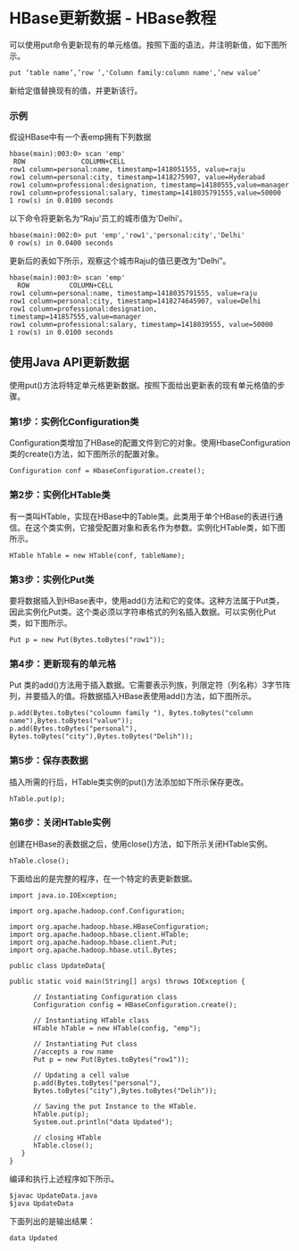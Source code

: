 # HBase更新数据 - HBase教程

可以使用put命令更新现有的单元格值。按照下面的语法，并注明新值，如下图所示。

```
put ‘table name’,’row ’,'Column family:column name',’new value’
```

新给定值替换现有的值，并更新该行。

### 示例

假设HBase中有一个表emp拥有下列数据

```
hbase(main):003:0> scan 'emp'
 ROW              COLUMN+CELL
row1 column=personal:name, timestamp=1418051555, value=raju
row1 column=personal:city, timestamp=1418275907, value=Hyderabad
row1 column=professional:designation, timestamp=14180555,value=manager
row1 column=professional:salary, timestamp=1418035791555,value=50000
1 row(s) in 0.0100 seconds

```

以下命令将更新名为“Raju'员工的城市值为'Delhi'。

```
hbase(main):002:0> put 'emp','row1','personal:city','Delhi'
0 row(s) in 0.0400 seconds
```

更新后的表如下所示，观察这个城市Raju的值已更改为“Delhi”。

```
hbase(main):003:0> scan 'emp'
  ROW          COLUMN+CELL
row1 column=personal:name, timestamp=1418035791555, value=raju
row1 column=personal:city, timestamp=1418274645907, value=Delhi
row1 column=professional:designation, timestamp=141857555,value=manager
row1 column=professional:salary, timestamp=1418039555, value=50000
1 row(s) in 0.0100 seconds
```

## 使用Java API更新数据

使用put()方法将特定单元格更新数据。按照下面给出更新表的现有单元格值的步骤。

### 第1步：实例化Configuration类

Configuration类增加了HBase的配置文件到它的对象。使用HbaseConfiguration类的create()方法，如下图所示的配置对象。

```
Configuration conf = HbaseConfiguration.create();
```

### 第2步：实例化HTable类

有一类叫HTable，实现在HBase中的Table类。此类用于单个HBase的表进行通信。在这个类实例，它接受配置对象和表名作为参数。实例化HTable类，如下图所示。

```
HTable hTable = new HTable(conf, tableName);
```

### 第3步：实例化Put类

要将数据插入到HBase表中，使用add()方法和它的变体。这种方法属于Put类，因此实例化Put类。这个类必须以字符串格式的列名插入数据。可以实例化Put类，如下图所示。

```
Put p = new Put(Bytes.toBytes("row1"));
```

### 第4步：更新现有的单元格

Put 类的add()方法用于插入数据。它需要表示列族，列限定符（列名称）3字节阵列，并要插入的值。将数据插入HBase表使用add()方法，如下图所示。

```
p.add(Bytes.toBytes("coloumn family "), Bytes.toBytes("column
name"),Bytes.toBytes("value"));
p.add(Bytes.toBytes("personal"),
Bytes.toBytes("city"),Bytes.toBytes("Delih"));

```

### 第5步：保存表数据

插入所需的行后，HTable类实例的put()方法添加如下所示保存更改。

```
hTable.put(p); 
```

### 第6步：关闭HTable实例

创建在HBase的表数据之后，使用close()方法，如下所示关闭HTable实例。

```
hTable.close();
```

下面给出的是完整的程序，在一个特定的表更新数据。

```
import java.io.IOException;

import org.apache.hadoop.conf.Configuration;

import org.apache.hadoop.hbase.HBaseConfiguration;
import org.apache.hadoop.hbase.client.HTable;
import org.apache.hadoop.hbase.client.Put;
import org.apache.hadoop.hbase.util.Bytes;

public class UpdateData{

public static void main(String[] args) throws IOException {

      // Instantiating Configuration class
      Configuration config = HBaseConfiguration.create();

      // Instantiating HTable class
      HTable hTable = new HTable(config, "emp");

      // Instantiating Put class
      //accepts a row name
      Put p = new Put(Bytes.toBytes("row1"));

      // Updating a cell value
      p.add(Bytes.toBytes("personal"),
      Bytes.toBytes("city"),Bytes.toBytes("Delih"));

      // Saving the put Instance to the HTable.
      hTable.put(p);
      System.out.println("data Updated");

      // closing HTable
      hTable.close();
   }
}
```

编译和执行上述程序如下所示。

```
$javac UpdateData.java
$java UpdateData
```

下面列出的是输出结果：

```
data Updated
```

